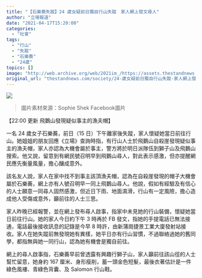 ```yaml
---
title: "【石樂蕎失蹤】24 歲女疑前日獨自行山失蹤　家人網上發文尋人"
author: "立場報道"
date: "2021-04-17T15:20:00"
categories:
  - "社會"
tags:
  - "行山"
  - "失蹤"
  - "石樂蕎"
  - "24歲"
topics: []
image: "http://web.archive.org/web/2021im_/https://assets.thestandnews.com/media/photos/7-04_Bi5lC.png"
original_url: "thestandnews.com/society/24-歲女疑前日獨自行山失蹤-家人網上發文尋人"
---
```

![](http://web.archive.org/web/2021im_/https://assets.thestandnews.com/media/photos/7-04_Bi5lC.png)
> 圖片素材來源：Sophie Shek Facebook圖片

【22:00 更新 飛鵝山發現疑似事主的漁夫帽】

一名 24 歲女子石樂蕎，前日（15 日）下午離家後失蹤，家人懷疑她當日前往行山。她姐姐的朋友回應《立場》查詢時指，有行山人士於飛鵝山自殺崖發現疑似事主的漁夫帽，家人亦認為大機會屬於事主，警方將於明日派隊伍到獅子山及飛鵝山搜索。他又說，留意到有網民號召明早到飛鵝山尋人，對此表示感激，但亦提醒網民應先衡量風量，擔心釀成意外。

該名友人說，家人在家中找不到事主該頂漁夫帽，認為在自殺崖發現的帽子大機會屬於石樂蕎，網上亦有人號召明早一同上飛鵝山尋人。他說，假如有經驗及有信心的人士願意一同尋人固然感激，但近日下雨、地面濕滑，行山有一定風險，擔心造成他人受傷或意外，籲前往的人士三思。

家人昨晚已經報警，並在網上發布尋人啟事，指家中未見她的行山裝備，懷疑她當日前往行山。她的家人今日約下午 3 時再於 FB 發文，指她的手提電話已無法接通，電話最後接收訊息的記錄是今早 8 時許，由新蒲崗捷景工業大廈發射站接收。家人在她失蹤前無發現她有異樣，她平日亦有行山習慣，不過聯絡過她的舊同學，都指無與她一同行山，認為她有機會是獨自前往。

網上的尋人啟事指，石樂蕎早前曾透露有興趣行獅子山，家人籲前往該山徑的人士幫忙留意，她身約 167 厘米、身形瘦削，蓄一頭金色短髮，最後衣著估計是一件綠色風褸、青綠色背囊、及 Salomon 行山鞋。